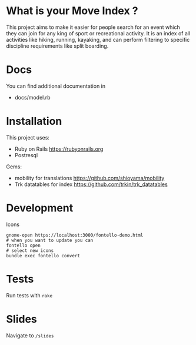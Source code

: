 # What is your Move Index ?

This project aims to make it easier for people search for an event which they
can join for any king of sport or recreational activity. It is an index of all
activities like hiking, running, kayaking, and can perform filtering to specific
discipline requirements like split boarding.

# Docs

You can find additional documentation in

* docs/model.rb

# Installation

This project uses:

* Ruby on Rails https://rubyonrails.org
* Postresql

Gems:

* mobility for translations https://github.com/shioyama/mobility
* Trk datatables for index https://github.com/trkin/trk_datatables

# Development

Icons

```
gnome-open https://localhost:3000/fontello-demo.html
# when you want to update you can
fontello open
# select new icons
bundle exec fontello convert
```

# Tests

Run tests with `rake`

# Slides

Navigate to `/slides`
